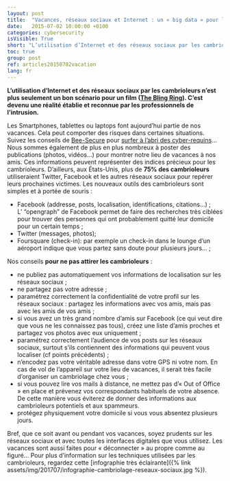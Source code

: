 ```yaml
---
layout: post
title:  "Vacances, réseaux sociaux et Internet : un « big data » pour les cambrioleurs"
date:   2015-07-02 10:00:00 +0100
categories: cybersecurity
isVisible: True
short: "L’utilisation d’Internet et des réseaux sociaux par les cambrioleurs n’est plus seulement un bon scénario pour un film (The Bling Ring). C’est devenu une réalité établie et reconnue par les professionnels de l’intrusion"
toc: true
group: post
ref: articles20150702vacation
lang: fr
---
```

**L’utilisation d’Internet et des réseaux sociaux par les cambrioleurs n’est plus seulement un bon scénario pour un film ([The Bling Ring](https://fr.wikipedia.org/wiki/The_Bling_Ring)). C’est devenu une réalité établie et reconnue par les professionnels de l’intrusion.**

Les Smartphones, tablettes ou laptops font aujourd’hui partie de nos vacances. Cela peut comporter des risques dans certaines situations. Suivez les conseils de [Bee-Secure](https://www.bee-secure.lu/fr) pour [surfer à l’abri des cyber-requins](https://www.bee-secure.lu/fr/themen/en-vacances)...
Nous sommes également de plus en plus nombreux à poster des publications (photos, vidéos…) pour montrer notre lieu de vacances à nos amis. Ces informations peuvent représenter des indices précieux pour les cambrioleurs. D’ailleurs, aux États-Unis, plus de **75% des cambrioleurs** utiliseraient Twitter, Facebook et les autres réseaux sociaux pour repérer leurs prochaines victimes.
Les nouveaux outils des cambrioleurs sont simples et à portée de souris :

* Facebook (addresse, posts, localisation, identifications, citations…) ; <br />
  L’ “opengraph” de Facebook permet de faire des recherches très ciblées pour trouver des personnes qui ont probablement quitté leur domicile pour un certain temps ;
* Twitter (messages, photos);
* Foursquare (check-in): par exemple un check-in dans le lounge d’un aéroport indique que vous partez sans doute pour plusieurs jours… ;

Nos conseils **pour ne pas attirer les cambrioleurs** :

* ne publiez pas automatiquement vos informations de localisation sur les réseaux sociaux ;
* ne partagez pas votre adresse ;
* paramétrez correctement la confidentialité de votre profil sur les réseaux sociaux : partagez les informations avec vos amis, mais pas avec les amis de vos amis ;
* si vous avez un très grand nombre d’amis sur Facebook (ce qui veut dire que vous ne les connaissez pas tous), créez une liste d’amis proches et partagez vos photos avec eux uniquement ;
* paramétrez correctement l’audience de vos posts sur les réseaux sociaux, surtout s’ils contiennent des informations qui peuvent vous localiser (cf points précédents) ;
* n’encodez pas votre véritable adresse dans votre GPS ni votre nom. En cas de vol de l’appareil sur votre lieu de vacances, il serait très facile d’organiser un cambriolage chez vous ;
* si vous pouvez lire vos mails à distance, ne mettez pas d’« Out of Office » en place et prévenez vos correspondants habituels de votre absence. De cette manière vous éviterez de donner des informations aux cambrioleurs potentiels et aux spammeurs.
* protégez physiquement votre domicile si vous vous absentez plusieurs jours.

Bref, que ce soit avant ou pendant vos vacances, soyez prudents sur les réseaux sociaux et avec toutes les interfaces digitales que vous utilisez.
Les vacances sont aussi faites pour « déconnecter » au propre comme au figuré…
Pour plus d’information sur les techniques utilisées par les cambrioleurs, regardez cette [infographie très éclairante]({% link assets/img/201707/infographie-cambriolage-reseaux-sociaux.jpg %}).
